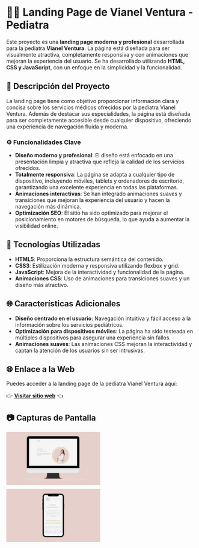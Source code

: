 
# 👩‍⚕️ Landing Page de Vianel Ventura - Pediatra

Este proyecto es una **landing page moderna y profesional** desarrollada para la pediatra **Vianel Ventura**. La página está diseñada para ser visualmente atractiva, completamente responsiva y con animaciones que mejoran la experiencia del usuario. Se ha desarrollado utilizando **HTML, CSS y JavaScript**, con un enfoque en la simplicidad y la funcionalidad.

## 📝 Descripción del Proyecto

La landing page tiene como objetivo proporcionar información clara y concisa sobre los servicios médicos ofrecidos por la pediatra Vianel Ventura. Además de destacar sus especialidades, la página está diseñada para ser completamente accesible desde cualquier dispositivo, ofreciendo una experiencia de navegación fluida y moderna.

### ⚙️ Funcionalidades Clave

- **Diseño moderno y profesional**: El diseño está enfocado en una presentación limpia y atractiva que refleja la calidad de los servicios ofrecidos.
- **Totalmente responsiva**: La página se adapta a cualquier tipo de dispositivo, incluyendo móviles, tablets y ordenadores de escritorio, garantizando una excelente experiencia en todas las plataformas.
- **Animaciones interactivas**: Se han integrado animaciones suaves y transiciones que mejoran la experiencia del usuario y hacen la navegación más dinámica.
- **Optimización SEO**: El sitio ha sido optimizado para mejorar el posicionamiento en motores de búsqueda, lo que ayuda a aumentar la visibilidad online.

## 🚀 Tecnologías Utilizadas

- **HTML5**: Proporciona la estructura semántica del contenido.
- **CSS3**: Estilización moderna y responsiva utilizando flexbox y grid.
- **JavaScript**: Mejora de la interactividad y funcionalidad de la página.
- **Animaciones CSS**: Uso de animaciones para transiciones suaves y un diseño más atractivo.

## 🌐 Características Adicionales

- **Diseño centrado en el usuario**: Navegación intuitiva y fácil acceso a la información sobre los servicios pediátricos.
- **Optimización para dispositivos móviles**: La página ha sido testeada en múltiples dispositivos para asegurar una experiencia sin fallos.
- **Animaciones suaves**: Las animaciones CSS mejoran la interactividad y captan la atención de los usuarios sin ser intrusivas.

## 🌐 Enlace a la Web

Puedes acceder a la landing page de la pediatra Vianel Ventura aquí:

👉 [**Visitar sitio web**](hhttps://dravianelventura.azurewebsites.net/) 👈

## 📷 Capturas de Pantalla


<div style="display: flex; flex-wrap: wrap; gap: 10px;">
  <img src="./img/wevianel.jpg" alt="App Screenshot 1" width="250"/>
  <img src="./img/movilvianel.jpg" alt="App Screenshot 2" width="250"/>
</div>